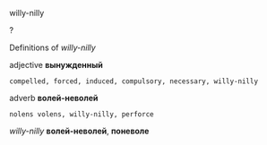 willy-nilly

?


Definitions of _willy-nilly_

adjective
**вынужденный**

    compelled, forced, induced, compulsory, necessary, willy-nilly

adverb
**волей-неволей**

    nolens volens, willy-nilly, perforce

_willy-nilly_
**волей-неволей**, **поневоле**